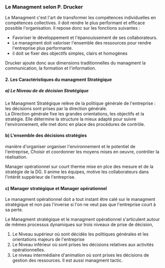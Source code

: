 ### Le Managment selon P. Drucker

Le Managment c'est l'art de transformer les compétences individuelles en compétences collectives. il doit rendre le plus performant et efficace possible l'organisation. Il repose donc sur les fonctions suivantes :
- Favoriser le développement et l'épanouissement de ses collaborateurs.
- Le managment doit valoriser l'ensemble des ressources pour rendre l'entreprise plus performante.
- il doit se fixer des objectifs simples, clairs et homogènes

Drucker ajoute donc aux dimensions traditionnelles du managment la communication, la formation et l'information.  

#### 2. Les Caractéristiques du managment Stratégique
##### a) Le Niveau de de décision Stratégique

Le Managment Stratégique relève de la politique générale de l'entreprise : les décisions sont prises par la direction générale.  
La Direction générale fixe les grandes orientations, les objectifs et la stratégie. Elle détermine la structure la mieux adapté pour suivre l'environnement, elle met donc en place des procédures de contrôle.
####     b) L'ensemble des décisions stratégies
manière d'organiser organiser l'environnement et le potentiel de l'entreprise, Choisir et coordonner les moyens mises en oeuvre, contrôler la réalisation.

Manager opérationnel sur court therme mise en plce des mesure et de la stratégie de la DG.
Il anime les équipes, motive les collaborateurs dans l'intérêt suppérieur de l'entreprise.  

#### c) Manager stratégique et Manager opérationnel
Le managment opérationnel doit a tout instant être calé sur le managment stratégique et non pas l'inverse si l'on ne veut pas que l'entreprise court à sa perte.

Le Managment stratégique et le managment opérationnel s'articulent autour de mêmes processus dynamiques sur trois niveaux de prise de décision,
  1. Le Niveau supérieur où sont décidés les politiques générales et les orientations majeurs de l'entreprise
  2. Le Niveau inférieur où sont prises les décisions relatives aux activités opérationnelles.
  3. Le niveau intermédiaire d'animation où sont prises les décisions de gestion des ressources. Il est aussi managment tactic.
